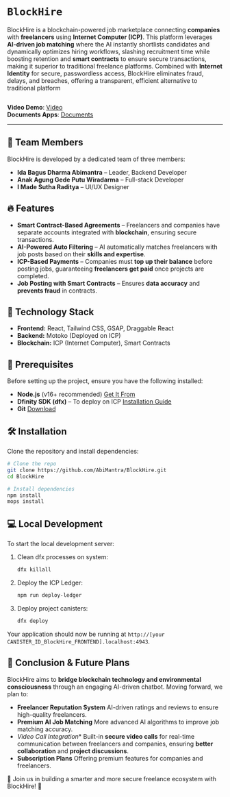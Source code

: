 # `BlockHire`

BlockHire is a blockchain-powered job marketplace connecting **companies** with **freelancers** using **Internet Computer (ICP)**. This platform leverages **AI-driven job matching** where the AI instantly shortlists candidates and dynamically optimizes hiring workflows, slashing recruitment time while boosting retention and **smart contracts** to ensure secure transactions, making it superior to traditional freelance platforms. Combined with **Internet Identity** for secure, passwordless access, BlockHire eliminates fraud, delays, and breaches, offering a transparent, efficient alternative to traditional platform

<p align="center">
  <img src="https://i.imghippo.com/files/iDT6648Nto.png" alt="" border="0">
</p>

**Video Demo**: [Video](https://youtu.be/GSCzvJTQ6Hg?si=D_ssT6ntcn4UJ_EN)  
**Documents Apps**: [Documents](https://drive.google.com/drive/u/2/folders/1bE4IAs7unsBioiX3FViq5FeEeAY9cm2x)

---

## 👥 Team Members
BlockHire is developed by a dedicated team of three members:
- **Ida Bagus Dharma Abimantra** – Leader, Backend Developer  
- **Anak Agung Gede Putu Wiradarma** – Full-stack Developer  
- **I Made Sutha Raditya** – UI/UX Designer  

## 🔥 Features
- **Smart Contract-Based Agreements** – Freelancers and companies have separate accounts integrated with **blockchain**, ensuring secure transactions.  
- **AI-Powered Auto Filtering** – AI automatically matches freelancers with job posts based on their **skills and expertise**.  
- **ICP-Based Payments** – Companies must **top up their balance** before posting jobs, guaranteeing **freelancers get paid** once projects are completed.  
- **Job Posting with Smart Contracts** – Ensures **data accuracy** and **prevents fraud** in contracts.  

## 🚀 Technology Stack
- **Frontend:** React, Tailwind CSS, GSAP, Draggable React  
- **Backend:** Motoko (Deployed on ICP)  
- **Blockchain:** ICP (Internet Computer), Smart Contracts  

## 🔧 Prerequisites
Before setting up the project, ensure you have the following installed:
- **Node.js** (v16+ recommended) [Get It From](https://nodejs.org/)  
- **Dfinity SDK (dfx)** – To deploy on ICP [Installation Guide](https://internetcomputer.org/docs/current/developer-docs/getting-started/install)  
- **Git** [Download](https://git-scm.com/downloads)  

## 🛠 Installation
Clone the repository and install dependencies:
```sh
# Clone the repo
git clone https://github.com/AbiMantra/BlockHire.git
cd BlockHire

# Install dependencies
npm install
mops install
```

## 💻 Local Development
To start the local development server:
1. Clean dfx processes on system:
   ```bash
   dfx killall
   ```
   
2. Deploy the ICP Ledger:
   ```bash
   npm run deploy-ledger
   ```

3. Deploy project canisters:
   ```bash
   dfx deploy
   ```

Your application should now be running at `http://[your CANISTER_ID_BlockHire_FRONTEND].localhost:4943`.
 
## 🔮 Conclusion & Future Plans
BlockHire aims to **bridge blockchain technology and environmental consciousness** through an engaging AI-driven chatbot. Moving forward, we plan to:
- **Freelancer Reputation System** AI-driven ratings and reviews to ensure high-quality freelancers.
- **Premium AI Job Matching** More advanced AI algorithms to improve job matching accuracy.
- *Video Call Integration**  Built-in **secure video calls** for real-time communication between freelancers and companies, ensuring **better collaboration** and **project discussions**.
- **Subscription Plans** Offering premium features for companies and freelancers.

💼 Join us in building a smarter and more secure freelance ecosystem with BlockHire! 🚀
